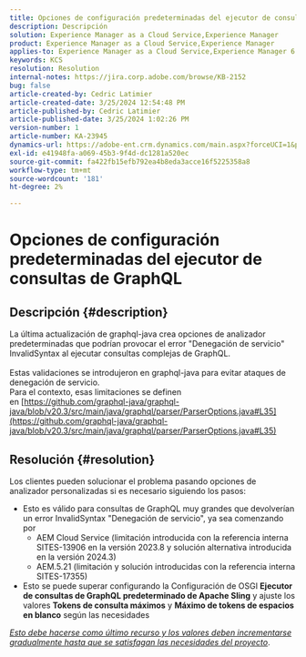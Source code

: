 ```yaml
---
title: Opciones de configuración predeterminadas del ejecutor de consultas de GraphQL
description: Descripción
solution: Experience Manager as a Cloud Service,Experience Manager
product: Experience Manager as a Cloud Service,Experience Manager
applies-to: Experience Manager as a Cloud Service,Experience Manager 6.5
keywords: KCS
resolution: Resolution
internal-notes: https://jira.corp.adobe.com/browse/KB-2152
bug: false
article-created-by: Cedric Latimier
article-created-date: 3/25/2024 12:54:48 PM
article-published-by: Cedric Latimier
article-published-date: 3/25/2024 1:02:26 PM
version-number: 1
article-number: KA-23945
dynamics-url: https://adobe-ent.crm.dynamics.com/main.aspx?forceUCI=1&pagetype=entityrecord&etn=knowledgearticle&id=5b8772d6-a6ea-ee11-a204-6045bd0063aa
exl-id: e41948fa-a069-45b3-9f4d-dc1281a520ec
source-git-commit: fa422fb15efb792ea4b8eda3acce16f5225358a8
workflow-type: tm+mt
source-wordcount: '181'
ht-degree: 2%

---
```


# Opciones de configuración predeterminadas del ejecutor de consultas de GraphQL

## Descripción {#description}

La última actualización de graphql-java crea opciones de analizador predeterminadas que podrían provocar el error &quot;Denegación de servicio&quot; InvalidSyntax al ejecutar consultas complejas de GraphQL. <br><br>Estas validaciones se introdujeron en graphql-java para evitar ataques de denegación de servicio. 
<br>Para el contexto, esas limitaciones se definen en [https://github.com/graphql-java/graphql-java/blob/v20.3/src/main/java/graphql/parser/ParserOptions.java#L35](https://github.com/graphql-java/graphql-java/blob/v20.3/src/main/java/graphql/parser/ParserOptions.java#L35)

## Resolución {#resolution}


Los clientes pueden solucionar el problema pasando opciones de analizador personalizadas si es necesario siguiendo los pasos:

- Esto es válido para consultas de GraphQL muy grandes que devolverían un error InvalidSyntax &quot;Denegación de servicio&quot;, ya sea comenzando por
   - AEM Cloud Service (limitación introducida con la referencia interna SITES-13906 en la versión 2023.8 y solución alternativa introducida en la versión 2024.3)
   - AEM.5.21 (limitación y solución introducidas con la referencia interna SITES-17355)
- Esto se puede superar configurando la Configuración de OSGI <b>Ejecutor de consultas de GraphQL predeterminado de Apache Sling</b> y ajuste los valores <b>Tokens de consulta máximos</b> y <b>Máximo de tokens de espacios en blanco</b> según las necesidades


*<u>Esto debe hacerse como último recurso y los valores deben incrementarse gradualmente hasta que se satisfagan las necesidades del proyecto</u>*.
